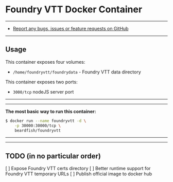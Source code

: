 # Foundry VTT Docker Container

---

* [Report any bugs, issues or feature requests on GitHub](https://github.com/cmbernard333/foundryvtt/issues)

---

## Usage

This container exposes four volumes:
* `/home/foundryvtt/foundrydata` - Foundry VTT data directory


This container exposes two ports:
* `3000/tcp` nodeJS server port

---

---

**The most basic way to run this container:**

```bash
$ docker run --name foundryvtt -d \
    -p 30000:30000/tcp \
    beardfish/foundryvtt
```  

---

---

## TODO (in no particular order)
[ ] Expose Foundry VTT certs directory
[ ] Better runtime support for Foundry VTT temporary URLs
[ ] Publish official image to docker hub
